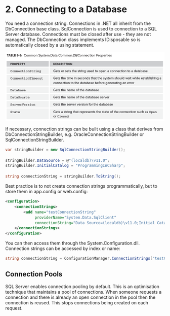 # 2\. Connecting to a Database

You need a connection string. Connections in .NET all inherit from the DbConnection base class. SqlConnection is used to connection to a SQL Server database. Connections must be closed after use - they are not managed. The DbConnection class implements IDisposable so is automatically closed by a using statement.

![Table 9-9](../media/Table9-9.png)

If necessary, connection strings can be built using a class that derives from DbConnectionStringBuilder, e.g. OracleConnectionStringBuilder or SqlConnectionStringBuilder.

```csharp
var stringBuilder = new SqlConnectionStringBuilder();

stringBuilder.DataSource = @"(localdb)\v11.0";
stringBuilder.InitialCatalog = "ProgrammingInCSharp";

string connectionString = stringBuilder.ToString(); 
   ```

Best practice is to not create connection strings programmatically, but to store them in app.config or web.config:  

```xml
<configuration>
    <connectionStrings>
        <add name="testConnectionString"
             providerName="System.Data.SqlClient"
             connectionString="Data Source=(localdb)\v11.0;Initial Catalog=ProgrammingInCSharp;" />
    </connectionStrings>
</configuration>
```
You can then access them through the System.Configuration.dll. Connection strings can be accessed by index or name:

```csharp
string connectionString = ConfigurationManager.ConnectionStrings["testConnectionString"].ConnectionString;  
```
 

## Connection Pools

SQL Server enables connection pooling by default. This is an optimisation technique that maintains a pool of connections. When someone requests a connection and there is already an open connection in the pool then the connection is reused. This stops connections being created on each request.
<!--stackedit_data:
eyJoaXN0b3J5IjpbLTY3ODI2NjA1NiwtODYyMzk0MjI0LC0yNz
I4MjM4MzAsODk1OTk5MzU3XX0=
-->